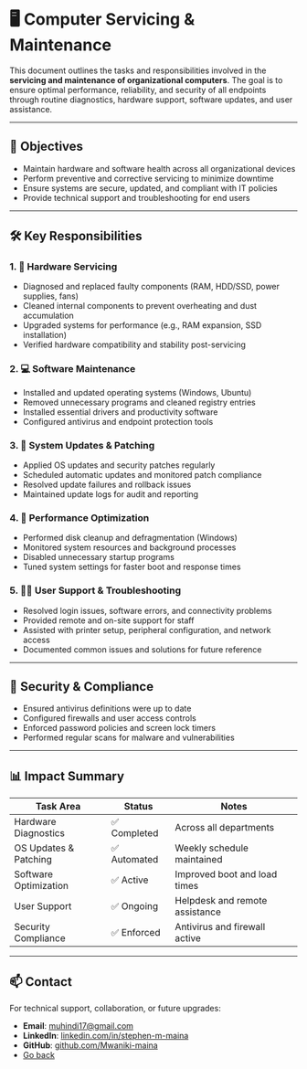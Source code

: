 # 🖥️ Computer Servicing & Maintenance

This document outlines the tasks and responsibilities involved in the **servicing and maintenance of organizational computers**. The goal is to ensure optimal performance, reliability, and security of all endpoints through routine diagnostics, hardware support, software updates, and user assistance.

---

## 🎯 Objectives

- Maintain hardware and software health across all organizational devices
- Perform preventive and corrective servicing to minimize downtime
- Ensure systems are secure, updated, and compliant with IT policies
- Provide technical support and troubleshooting for end users

---

## 🛠️ Key Responsibilities

### 1. 🔧 Hardware Servicing

- Diagnosed and replaced faulty components (RAM, HDD/SSD, power supplies, fans)
- Cleaned internal components to prevent overheating and dust accumulation
- Upgraded systems for performance (e.g., RAM expansion, SSD installation)
- Verified hardware compatibility and stability post-servicing

### 2. 💻 Software Maintenance

- Installed and updated operating systems (Windows, Ubuntu)
- Removed unnecessary programs and cleaned registry entries
- Installed essential drivers and productivity software
- Configured antivirus and endpoint protection tools

### 3. 🔄 System Updates & Patching

- Applied OS updates and security patches regularly
- Scheduled automatic updates and monitored patch compliance
- Resolved update failures and rollback issues
- Maintained update logs for audit and reporting

### 4. 🧹 Performance Optimization

- Performed disk cleanup and defragmentation (Windows)
- Monitored system resources and background processes
- Disabled unnecessary startup programs
- Tuned system settings for faster boot and response times

### 5. 🧑‍💻 User Support & Troubleshooting

- Resolved login issues, software errors, and connectivity problems
- Provided remote and on-site support for staff
- Assisted with printer setup, peripheral configuration, and network access
- Documented common issues and solutions for future reference

---

## 🔐 Security & Compliance

- Ensured antivirus definitions were up to date
- Configured firewalls and user access controls
- Enforced password policies and screen lock timers
- Performed regular scans for malware and vulnerabilities

---

## 📊 Impact Summary

| Task Area                  | Status       | Notes                          |
|---------------------------|--------------|--------------------------------|
| Hardware Diagnostics       | ✅ Completed | Across all departments         |
| OS Updates & Patching      | ✅ Automated | Weekly schedule maintained     |
| Software Optimization      | ✅ Active    | Improved boot and load times   |
| User Support               | ✅ Ongoing   | Helpdesk and remote assistance |
| Security Compliance        | ✅ Enforced  | Antivirus and firewall active  |

---

## 📫 Contact

For technical support, collaboration, or future upgrades:

- **Email**: muhindi17@gmail.com  
- **LinkedIn**: [linkedin.com/in/stephen-m-maina](https://www.linkedin.com/in/stephen-m-maina)  
- **GitHub**: [github.com/Mwaniki-maina](https://github.com/Mwaniki-maina/Portfolio)
- [Go back](/readme.md)